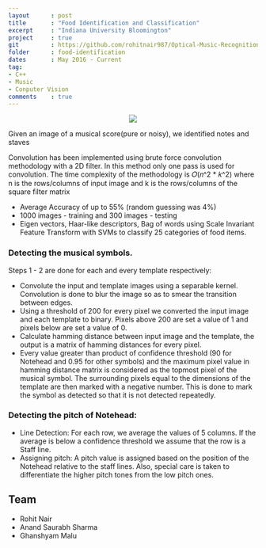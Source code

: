 ```yaml
---
layout      : post
title       : "Food Identification and Classification"
excerpt     : "Indiana University Bloomington"
project     : true
git         : https://github.com/rohitnair987/Optical-Music-Recognition
folder      : food-identification
dates       : May 2016 - Current
tag:
- C++ 
- Music
- Conputer Vision
comments    : true
---
```


<center><img src = "{{ site.url }}/assets/img/projects/jspsych/jspsych-logo.jpg"></center>

Given an image of a musical score(pure or noisy), we identified notes and staves

Convolution has been implemented using brute force convolution methodology with a 2D filter. In this method only one pass is used for convolution. The time complexity of the methodology is 𝑂(𝑛^2 * 𝑘^2) where n is the rows/columns of input image and k is the rows/columns of the square filter matrix

* Average Accuracy of up to 55% (random guessing was 4%)
* 1000 images - training and 300 images - testing
* Eigen vectors, Haar-like descriptors, Bag of words using Scale Invariant Feature Transform with SVMs to classify 25 categories of food items.


### Detecting the musical symbols.
Steps 1 - 2 are done for each and every template respectively:
* Convolute the input and template images using a separable kernel. Convolution is done to blur the image
so as to smear the transition between edges.
* Using a threshold of 200 for every pixel we converted the input image and each template to binary. Pixels
above 200 are set a value of 1 and pixels below are set a value of 0.
* Calculate hamming distance between input image and the template, the output is a matrix of hamming
distances for every pixel.
* Every value greater than product of confidence threshold (90 for Notehead and 0.95 for other symbols)
and the maximum pixel value in hamming distance matrix is considered as the topmost pixel of the
musical symbol. The surrounding pixels equal to the dimensions of the template are then marked with a
negative number. This is done to mark the symbol as detected so that it is not detected repeatedly.

### Detecting the pitch of Notehead:
* Line Detection: For each row, we average the values of 5 columns. If the average is below a confidence
threshold we assume that the row is a Staff line.
* Assigning pitch: A pitch value is assigned based on the position of the Notehead relative to the staff lines.
Also, special care is taken to differentiate the higher pitch tones from the low pitch ones.


## Team
* Rohit Nair
* Anand Saurabh Sharma
* Ghanshyam Malu